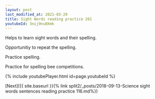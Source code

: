 ```yaml
---
layout: post
last_modified_at: 2021-03-29
title: Sight Words reading practice 261
youtubeId: 3nij9nu0Xmk
---
```

 
 
Helps to learn sight words and their spelling.

Opportunitiy to repeat the spelling. 

Practice spelling. 
 
Practice for spelling bee competitions. 
 
{% include youtubePlayer.html id=page.youtubeId %}
 
 

[Next]({{ site.baseurl }}{% link  split2/_posts/2018-09-13-Science sight words sentences reading practice 116.md%})
 
